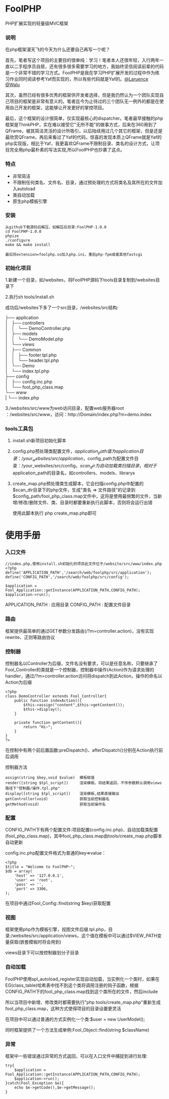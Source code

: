 # FoolPHP
PHP扩展实现的轻量级MVC框架

### 说明
在php框架漫天飞的今天为什么还要自己再写一个呢？

首先，笔者写这个项目的主要目的很单纯：学习！笔者本人还很年轻，入行两年一直以二手程序员自居，还有很多很多需要学习的地方，我始终坚信阅读前辈的代码是一个非常不错的学习方式。FoolPHP是我在学习PHP扩展开发的过程中作为练习作业同时阅读参考Yaf而实现的，所以有些代码就是Yaf的。[@Laruence](http://www.laruence.com/) [@Walu](http://www.walu.cc/)

其次，虽然已经有很多优秀的框架供开发者选择，但是我仍然认为一个团队实现自己项目的框架是非常有意义的。笔者迄今为止待过的三个团队无一例外的都是在使用自己开发的框架，这能够让开发更好的掌控项目。

最后，这个框架的设计很简单，仅实现最核心的dispatcher。笔者最早接触的php框架是ThinkPHP，实在难以接受它"无所不能"的做事方式，后来在360用到了QFrame，被其简洁灵活的设计所吸引，以后陆续用过几个其它的框架，但是还是最欣赏QFrame，再后来看过了Yaf的代码，惊喜的发现本质上QFrame就是Yaf的php实现版，相比于Yaf，我更喜欢QFrame不限制目录、类名的设计方式，让项目完全用php最朴素的写法实现,所以FoolPHP也抄袭了这点。

### 特点

* 非常简洁
* 不限制任何类名、文件名、目录，通过预处理的方式将类名及其所在的文件加入autoload
* 类自动加载
* 原生php模板引擎

### 安装
	从github下载源码后解压，如解压后目录:FoolPHP-1.0.0
	cd FoolPHP-1.0.0
	phpize
	./configure
	make && make install

	最后将extension=foolphp.so加入php.ini，重启php-fpm或者其他fastcgi

### 初始化项目

1.新建一个目录，如/websites，将FoolPHP源码下tools目录复制到/websites目录下

2.执行sh tools/install.sh

成功后/websites下多了一个src目录，/websites/src结构:

├── application<br />
│   ├── controllers<br />
│   │   └── DemoController.php<br />
│   ├── models<br />
│   │   └── DemoModel.php<br />
│   └── views<br />
│       ├── Common<br />
│       │   ├── footer.tpl.php<br />
│       │   └── header.tpl.php<br />
│       └── Demo<br />
│           └── index.tpl.php<br />
├── config<br />
│   ├── config.inc.php<br />
│   └── fool_php_class.map<br />
└── www<br />
|    └── index.php<br />

3./websites/src/www为web访问目录，配置web服务器root ：/websites/src/www，访问：http://Domain/index.php?m=demo.index

### tools工具包
1. install.sh新项目初始化脚本

2. config.php预处理类配置文件，$application_path值为application目录：/your_websites/src/application，$config_path为配置文件目录：/your_websites/src/config，$scan_dir为自动加载类扫描目录，相对于$application_path的目录名，如controllers、models、librarys

3. create_map.php预处理类生成脚本，它会扫描config.php中配置的$scan_dir目录下的php文件，生成"类名 => 文件路径"的记录到$config_path/fool_php_class.map文件中，这将是使用最频繁的文件，当新增/修改/删除文件、类、目录时都要重新执行此脚本，否则将会运行出错

	使用此脚本执行 php create_map.php即可

# 使用手册

### 入口文件
	//index.php,使用install.sh初始化的项目此文件位于/website/src/www/index.php
	<?php
	define('APPLICATION_PATH','/search/web/foolphp/src/application');
	define('CONFIG_PATH','/search/web/foolphp/src/config');

	$application = Fool_Application::getInstance(APPLICATION_PATH,CONFIG_PATH);
	$application->run();

APPLICATION_PATH : 应用目录
CONFIG_PATH : 配置文件目录

### 路由
框架提供最简单的通过GET参数分发路由(/?m=controller.action)，没有实现rewrite、正则等路由协议

### 控制器
控制器名以Controller为后缀，文件名没有要求，可以是任意名称，只要继承了Fool_Controller的类就是一个控制器，控制器中操作(Action)作为请求处理的handler，通过/?m=controller.action访问将dispatch到此Action，操作的命名以Action为后缀

	<?php
	class DemoController extends Fool_Controller{
		public function indexAction(){
			$this->assign("content",$this->getContent());
			$this->display();
		}

		private function getContent(){
			return "Hi~";
		}
	}
	?>

在控制中有两个前后置函数:preDispatch()、afterDispatch()分别在Action执行前后调用

控制器方法

	assign(string $key,void $value)  模板赋值
	render([string $tpl_script])     渲染模板，将结果返回，不传参数默认调用views路径下"控制器/操作.tpl.php"
	display([string $tpl_script])    渲染模板,结果直接输出
	getController(void)              获取当前控制器名
	getMethod(void)                  获取当前操作名

### 配置
CONFIG_PATH下有两个配置文件:项目配置(config.inc.php)、自动加载类配置(fool_php_class.map)，其中fool_php_class.map由tools/create_map.php脚本自动更新

config.inc.php配置文件格式为普通的key=>value：

	<?php
	$title = "Welcome to FoolPHP~";
	$db = array(
		'host' => '127.0.0.1',
		'user' => 'root',
		'pass' => '',
		'port' => 3306,
	);

在项目中通过Fool_Config::find(string $key)获取配置

### 视图
框架使用php作为模板引擎，视图文件后缀.tpl.php，目录:/websites/src/application/views，这个值在模板中可以通过$VIEW_PATH变量获取(嵌套模板时将会用到)

views目录下可以按控制器划分子目录

### 自动加载
FoolPHP使用spl_autoload_register实现自动加载，当实例化一个类时，如果在EG(class_table)哈希表中找不到这个类将调用注册的钩子函数，根据CONFIG_PATH下的fool_php_class.map找到这个类所在的文件，然后include

所以当项目中新增、修改类时都需要执行"php tools/create_map.php"重新生成fool_php_class.map，这种方式使得项目的目录设置更灵活

在项目中可以通过普通的方式实例化一个类:$user = new UserModel();

同时框架提供了一个方法生成单例:Fool_Object::find(string $className)

### 异常
框架中一些错误通过异常的方式返回，可以在入口文件中捕捉到进行处理:

	try{
		$application = Fool_Application::getInstance(APPLICATION_PATH,CONFIG_PATH);
		$application->run();
	}catch(Fool_Exception $e){
		echo $e->getCode(),$e->getMessage();
	}



